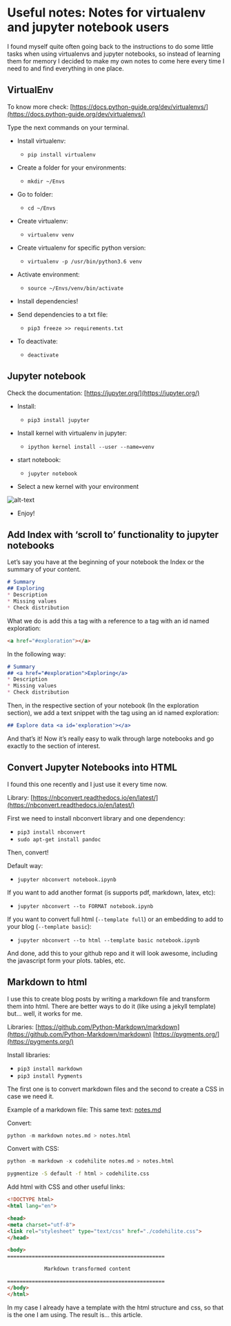# Useful notes: Notes for virtualenv and jupyter notebook users

I found myself quite often going back to the instructions to do some little tasks when using virtualenvs and jupyter notebooks, so instead of learning them for memory I decided to make my own notes to come here every time I need to and find everything in one place.

## VirtualEnv
To know more check: [https://docs.python-guide.org/dev/virtualenvs/](https://docs.python-guide.org/dev/virtualenvs/)

Type the next commands on your terminal.

* Install virtualenv:
	* `pip install virtualenv`

* Create a folder for your environments:
	* `mkdir ~/Envs`
* Go to folder:
	* `cd ~/Envs`
* Create virtualenv:
	* `virtualenv venv`
* Create virtualenv for specific python version:
	* `virtualenv -p /usr/bin/python3.6 venv`
* Activate environment:
	* `source ~/Envs/venv/bin/activate`
* Install dependencies!
* Send dependencies to a txt file:
	* `pip3 freeze >> requirements.txt`
* To deactivate:
	* `deactivate`



## Jupyter notebook

Check the documentation: [https://jupyter.org/](https://jupyter.org/)

* Install:
    * `pip3 install jupyter`

* Install kernel with virtualenv  in jupyter:
    * `ipython kernel install --user --name=venv`

* start notebook:
    * `jupyter notebook`

* Select a new kernel with your environment

![alt-text]('https://github.com/jfreek/jfreek.github.io/blob/dev/assets/img/notes/virtualenv_jupyter_example.png')

* Enjoy!


## Add Index with ‘scroll to’ functionality to jupyter notebooks

Let’s say you have at the beginning of your notebook the Index or the summary of your content.
```markdown
# Summary
## Exploring
* Description
* Missing values
* Check distribution
```

What we do is add this a tag with a reference to a tag with an id named exploration:
```html
<a href="#exploration"></a>
```

In the following way:

```markdown
# Summary
## <a href="#exploration">Exploring</a>
* Description
* Missing values
* Check distribution
```

Then, in the respective section of your notebook (In the exploration section), we add a text snippet with the tag using an id named exploration:

```markdown
## Explore data <a id='exploration'></a>
```

And that’s it! Now it’s really easy to walk through large notebooks and go exactly to the section of interest.


## Convert Jupyter Notebooks into HTML
I found this one recently and I just use it every time now.

Library: [https://nbconvert.readthedocs.io/en/latest/](https://nbconvert.readthedocs.io/en/latest/)

First we need to install nbconvert library and one dependency:
* `pip3 install nbconvert`
* `sudo apt-get install pandoc`

Then, convert!

Default way:
* `jupyter nbconvert notebook.ipynb`

If you want to add another format (is supports pdf, markdown, latex, etc):
* `jupyter nbconvert --to FORMAT notebook.ipynb`

If you want to convert full html (`--template full`) or an embedding to add to your blog (`--template basic`):

* `jupyter nbconvert --to html --template basic notebook.ipynb`

And done, add this to your github repo and it will look awesome, including the javascript form your plots. tables, etc.


## Markdown to html
I use this to create blog posts by writing a markdown file and transform them into html.
There are better ways to do it (like using a jekyll template) but… well, it works for me.

Libraries:
[https://github.com/Python-Markdown/markdown](https://github.com/Python-Markdown/markdown)
[https://pygments.org/](https://pygments.org/)

Install libraries:
* `pip3 install markdown`
* `pip3 install Pygments`

The first one is to convert markdown files and the second to create a CSS in case we need it.

Example of a markdown file:
This same text: [notes.md]('https://github.com/jfreek/jfreek.github.io/edit/dev/blog/notes.md')

Convert:
```python
python -m markdown notes.md > notes.html
```

Convert with CSS:
```python
python -m markdown -x codehilite notes.md > notes.html
```

```bash
pygmentize -S default -f html > codehilite.css
```

Add html with CSS and other useful links:
```html
<!DOCTYPE html>
<html lang="en">

<head>
<meta charset="utf-8">
<link rel="stylesheet" type="text/css" href="./codehilite.css">
</head>

<body>
===================================================

            Markdown transformed content

===================================================
</body>
</html>
```

In my case I already have a template with the html structure and css, so that is the one I am using.
The result is… this article.
